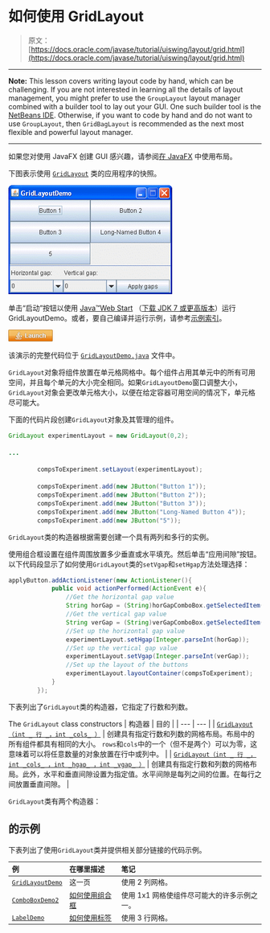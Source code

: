 # 如何使用 GridLayout

> 原文： [https://docs.oracle.com/javase/tutorial/uiswing/layout/grid.html](https://docs.oracle.com/javase/tutorial/uiswing/layout/grid.html)

* * *

**Note:** This lesson covers writing layout code by hand, which can be challenging. If you are not interested in learning all the details of layout management, you might prefer to use the `GroupLayout` layout manager combined with a builder tool to lay out your GUI. One such builder tool is the [NetBeans IDE](../learn/index.html). Otherwise, if you want to code by hand and do not want to use `GroupLayout`, then `GridBagLayout` is recommended as the next most flexible and powerful layout manager.

* * *

如果您对使用 JavaFX 创建 GUI 感兴趣，请参阅[在 JavaFX](https://docs.oracle.com/javase/8/javafx/layout-tutorial/index.html) 中使用布局。

下图表示使用 [`GridLayout`](https://docs.oracle.com/javase/8/docs/api/java/awt/GridLayout.html) 类的应用程序的快照。

![A snapshot of GridLayoutDemo](img/014b93e45655af3e7a1f69b4c75c538e.jpg)

单击“启动”按钮以使用 [Java™Web Start](http://www.oracle.com/technetwork/java/javase/javawebstart/index.html) （[下载 JDK 7 或更高版本](http://www.oracle.com/technetwork/java/javase/downloads/index.html)）运行 GridLayoutDemo。或者，要自己编译并运行示例，请参考[示例索引](../examples/layout/index.html#GridLayoutDemo)。

[![Launches the GridLayoutDemo application](img/4707a69a17729d71c56b2bdbbb4cc61c.jpg)](https://docs.oracle.com/javase/tutorialJWS/samples/uiswing/GridLayoutDemoProject/GridLayoutDemo.jnlp)

该演示的完整代码位于 [`GridLayoutDemo.java`](../examples/layout/GridLayoutDemoProject/src/layout/GridLayoutDemo.java) 文件中。

`GridLayout`对象将组件放置在单元格网格中。每个组件占用其单元中的所有可用空间，并且每个单元的大小完全相同。如果`GridLayoutDemo`窗口调整大小，`GridLayout`对象会更改单元格大小，以便在给定容器可用空间的情况下，单元格尽可能大。

下面的代码片段创建`GridLayout`对象及其管理的组件。

```java
GridLayout experimentLayout = new GridLayout(0,2);

...

        compsToExperiment.setLayout(experimentLayout);

        compsToExperiment.add(new JButton("Button 1"));
        compsToExperiment.add(new JButton("Button 2"));
        compsToExperiment.add(new JButton("Button 3"));
        compsToExperiment.add(new JButton("Long-Named Button 4"));
        compsToExperiment.add(new JButton("5"));

```

`GridLayout`类的构造器根据需要创建一个具有两列和多行的实例。

使用组合框设置在组件周围放置多少垂直或水平填充。然后单击“应用间隙”按钮。以下代码段显示了如何使用`GridLayout`类的`setVgap`和`setHgap`方法处理选择：

```java
applyButton.addActionListener(new ActionListener(){
            public void actionPerformed(ActionEvent e){
                //Get the horizontal gap value
                String horGap = (String)horGapComboBox.getSelectedItem();
                //Get the vertical gap value
                String verGap = (String)verGapComboBox.getSelectedItem();
                //Set up the horizontal gap value
                experimentLayout.setHgap(Integer.parseInt(horGap));
                //Set up the vertical gap value
                experimentLayout.setVgap(Integer.parseInt(verGap));
                //Set up the layout of the buttons
                experimentLayout.layoutContainer(compsToExperiment);
            }
        });

```

下表列出了`GridLayout`类的构造器，它指定了行数和列数。

The `GridLayout` class constructors
| 构造器 | 目的 |
| --- | --- |
| [`GridLayout（int _ 行 _，int _cols_ ）`](https://docs.oracle.com/javase/8/docs/api/java/awt/GridLayout.html#GridLayout-int-int-) | 创建具有指定行数和列数的网格布局。布局中的所有组件都具有相同的大小。 `rows`和`cols`中的一个（但不是两个）可以为零，这意味着可以将任意数量的对象放置在行中或列中。 |
| [`GridLayout（int _ 行 _，int _cols_ ，int _hgap_ ，int _vgap_ ）`](https://docs.oracle.com/javase/8/docs/api/java/awt/GridLayout.html#GridLayout-int-int-int-int-) | 创建具有指定行数和列数的网格布局。此外，水平和垂直间隙设置为指定值。水平间隙是每列之间的位置。在每行之间放置垂直间隙。 |

`GridLayout`类有两个构造器：

##  的示例

下表列出了使用`GridLayout`类并提供相关部分链接的代码示例。

| 例 | 在哪里描述 | 笔记 |
| :-- | :-- | :-- |
| [`GridLayoutDemo`](../examples/layout/index.html#GridLayoutDemo) | 这一页 | 使用 2 列网格。 |
| [`ComboBoxDemo2`](../examples/components/index.html#ComboBoxDemo2) | [如何使用组合框](../components/combobox.html) | 使用 1x1 网格使组件尽可能大的许多示例之一。 |
| [`LabelDemo`](../examples/components/index.html#LabelDemo) | [如何使用标签](../components/label.html) | 使用 3 行网格。 |